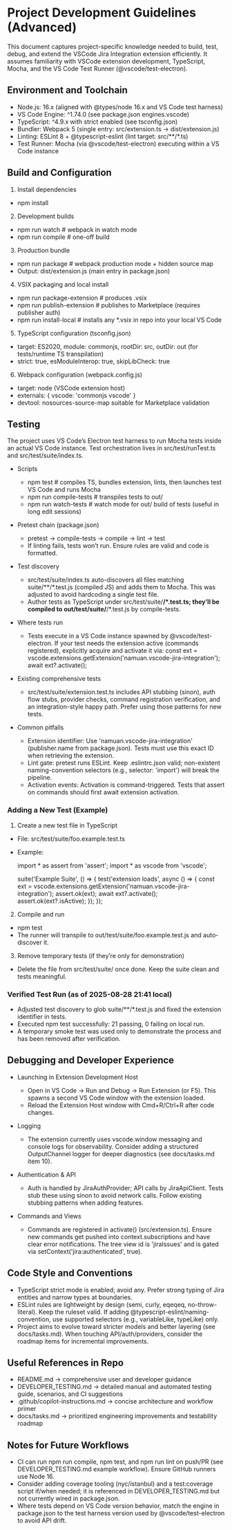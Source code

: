 # Project Development Guidelines (Advanced)

This document captures project-specific knowledge needed to build, test, debug, and extend the VSCode Jira Integration extension efficiently. It assumes familiarity with VSCode extension development, TypeScript, Mocha, and the VS Code Test Runner (@vscode/test-electron).


## Environment and Toolchain
- Node.js: 16.x (aligned with @types/node 16.x and VS Code test harness)
- VS Code Engine: ^1.74.0 (see package.json engines.vscode)
- TypeScript: ^4.9.x with strict enabled (see tsconfig.json)
- Bundler: Webpack 5 (single entry: src/extension.ts → dist/extension.js)
- Linting: ESLint 8 + @typescript-eslint (lint target: src/**/*.ts)
- Test Runner: Mocha (via @vscode/test-electron) executing within a VS Code instance


## Build and Configuration

1) Install dependencies
- npm install

2) Development builds
- npm run watch  # webpack in watch mode
- npm run compile  # one-off build

3) Production bundle
- npm run package  # webpack production mode + hidden source map
- Output: dist/extension.js (main entry in package.json)

4) VSIX packaging and local install
- npm run package-extension  # produces .vsix
- npm run publish-extension  # publishes to Marketplace (requires publisher auth)
- npm run install-local      # installs any *.vsix in repo into your local VS Code

5) TypeScript configuration (tsconfig.json)
- target: ES2020, module: commonjs, rootDir: src, outDir: out (for tests/runtime TS transpilation)
- strict: true, esModuleInterop: true, skipLibCheck: true

6) Webpack configuration (webpack.config.js)
- target: node (VSCode extension host)
- externals: { vscode: 'commonjs vscode' }
- devtool: nosources-source-map suitable for Marketplace validation


## Testing

The project uses VS Code’s Electron test harness to run Mocha tests inside an actual VS Code instance. Test orchestration lives in src/test/runTest.ts and src/test/suite/index.ts.

- Scripts
  - npm test            # compiles TS, bundles extension, lints, then launches test VS Code and runs Mocha
  - npm run compile-tests  # transpiles tests to out/
  - npm run watch-tests    # watch mode for out/ build of tests (useful in long edit sessions)

- Pretest chain (package.json)
  - pretest → compile-tests → compile → lint → test
  - If linting fails, tests won’t run. Ensure rules are valid and code is formatted.

- Test discovery
  - src/test/suite/index.ts auto-discovers all files matching suite/**/*.test.js (compiled JS) and adds them to Mocha. This was adjusted to avoid hardcoding a single test file.
  - Author tests as TypeScript under src/test/suite/**/*.test.ts; they’ll be compiled to out/test/suite/**/*.test.js by compile-tests.

- Where tests run
  - Tests execute in a VS Code instance spawned by @vscode/test-electron. If your test needs the extension active (commands registered), explicitly acquire and activate it via:
    const ext = vscode.extensions.getExtension('namuan.vscode-jira-integration');
    await ext?.activate();

- Existing comprehensive tests
  - src/test/suite/extension.test.ts includes API stubbing (sinon), auth flow stubs, provider checks, command registration verification, and an integration-style happy path. Prefer using those patterns for new tests.

- Common pitfalls
  - Extension identifier: Use 'namuan.vscode-jira-integration' (publisher.name from package.json). Tests must use this exact ID when retrieving the extension.
  - Lint gate: pretest runs ESLint. Keep .eslintrc.json valid; non-existent naming-convention selectors (e.g., selector: 'import') will break the pipeline.
  - Activation events: Activation is command-triggered. Tests that assert on commands should first await extension activation.


### Adding a New Test (Example)

1) Create a new test file in TypeScript
- File: src/test/suite/foo.example.test.ts
- Example:

  import * as assert from 'assert';
  import * as vscode from 'vscode';

  suite('Example Suite', () => {
    test('extension loads', async () => {
      const ext = vscode.extensions.getExtension('namuan.vscode-jira-integration');
      assert.ok(ext);
      await ext?.activate();
      assert.ok(ext?.isActive);
    });
  });

2) Compile and run
- npm test
- The runner will transpile to out/test/suite/foo.example.test.js and auto-discover it.

3) Remove temporary tests (if they’re only for demonstration)
- Delete the file from src/test/suite/ once done. Keep the suite clean and tests meaningful.


### Verified Test Run (as of 2025-08-28 21:41 local)

- Adjusted test discovery to glob suite/**/*.test.js and fixed the extension identifier in tests.
- Executed npm test successfully: 21 passing, 0 failing on local run.
- A temporary smoke test was used only to demonstrate the process and has been removed after verification.


## Debugging and Developer Experience

- Launching in Extension Development Host
  - Open in VS Code → Run and Debug → Run Extension (or F5). This spawns a second VS Code window with the extension loaded.
  - Reload the Extension Host window with Cmd+R/Ctrl+R after code changes.

- Logging
  - The extension currently uses vscode.window messaging and console logs for observability. Consider adding a structured OutputChannel logger for deeper diagnostics (see docs/tasks.md item 10).

- Authentication & API
  - Auth is handled by JiraAuthProvider; API calls by JiraApiClient. Tests stub these using sinon to avoid network calls. Follow existing stubbing patterns when adding features.

- Commands and Views
  - Commands are registered in activate() (src/extension.ts). Ensure new commands get pushed into context.subscriptions and have clear error notifications. The tree view id is 'jiraIssues' and is gated via setContext('jira:authenticated', true).


## Code Style and Conventions

- TypeScript strict mode is enabled; avoid any. Prefer strong typing of Jira entities and narrow types at boundaries.
- ESLint rules are lightweight by design (semi, curly, eqeqeq, no-throw-literal). Keep the ruleset valid. If adding @typescript-eslint/naming-convention, use supported selectors (e.g., variableLike, typeLike) only.
- Project aims to evolve toward stricter models and better layering (see docs/tasks.md). When touching API/auth/providers, consider the roadmap items for incremental improvements.


## Useful References in Repo
- README.md → comprehensive user and developer guidance
- DEVELOPER_TESTING.md → detailed manual and automated testing guide, scenarios, and CI suggestions
- .github/copilot-instructions.md → concise architecture and workflow primer
- docs/tasks.md → prioritized engineering improvements and testability roadmap


## Notes for Future Workflows
- CI can run npm run compile, npm test, and npm run lint on push/PR (see DEVELOPER_TESTING.md example workflow). Ensure GitHub runners use Node 16.
- Consider adding coverage tooling (nyc/istanbul) and a test:coverage script if/when needed; it is referenced in DEVELOPER_TESTING.md but not currently wired in package.json.
- Where tests depend on VS Code version behavior, match the engine in package.json to the test harness version used by @vscode/test-electron to avoid API drift.
